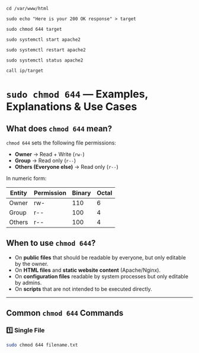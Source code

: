 

```shell
cd /var/www/html
```

```shell
sudo echo "Here is your 200 OK response" > target
```

```shell
sudo chmod 644 target
```

```shell
sudo systemctl start apache2
```

```shell
sudo systemctl restart apache2
```

```shell
sudo systemctl status apache2
```

```shell
call ip/target
```

# `sudo chmod 644` — Examples, Explanations & Use Cases

## What does `chmod 644` mean?

`chmod 644` sets the following file permissions:

- **Owner** → Read + Write (`rw-`)
- **Group** → Read only (`r--`)
- **Others (Everyone else)** → Read only (`r--`)

In numeric form:

| Entity | Permission | Binary | Octal |
|--------|------------|--------|-------|
| Owner  | rw-        | 110    | 6     |
| Group  | r--        | 100    | 4     |
| Others | r--        | 100    | 4     |

## When to use `chmod 644`?

- On **public files** that should be readable by everyone, but only editable by the owner.
- On **HTML files** and **static website content** (Apache/Nginx).
- On **configuration files** readable by system processes but only editable by admins.
- On **scripts** that are not intended to be executed directly.

---

## Common `chmod 644` Commands

### 1️⃣ Single File
```bash
sudo chmod 644 filename.txt



